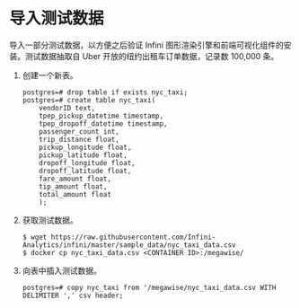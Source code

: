 # 导入测试数据

导入一部分测试数据，以方便之后验证 Infini 图形渲染引擎和前端可视化组件的安装。测试数据抽取自 Uber 开放的纽约出租车订单数据，记录数 100,000 条。

1. 创建一个新表。
   ```
   postgres=# drop table if exists nyc_taxi;
   postgres=# create table nyc_taxi(
       vendorID text,
       tpep_pickup_datetime timestamp,
       tpep_dropoff_datetime timestamp,
       passenger_count int,
       trip_distance float,
       pickup_longitude float,
       pickup_latitude float,
       dropoff_longitude float,
       dropoff_latitude float,
       fare_amount float,
       tip_amount float,
       total_amount float
       );
   ```    

2. 获取测试数据。

   ```
   $ wget https://raw.githubusercontent.com/Infini-Analytics/infini/master/sample_data/nyc_taxi_data.csv
   $ docker cp nyc_taxi_data.csv <CONTAINER ID>:/megawise/
   ```

3. 向表中插入测试数据。

   ```
   postgres=# copy nyc_taxi from '/megawise/nyc_taxi_data.csv WITH DELIMITER ',' csv header;
   ```
